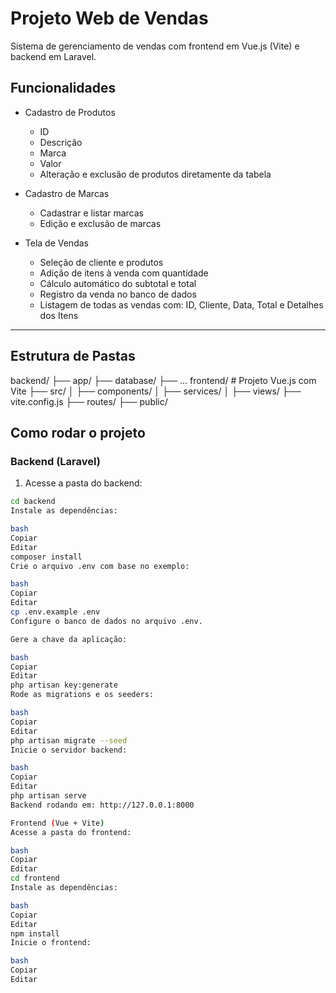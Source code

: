 # Projeto Web de Vendas

Sistema de gerenciamento de vendas com frontend em Vue.js (Vite) e backend em Laravel.

## Funcionalidades

- Cadastro de Produtos
  - ID
  - Descrição
  - Marca
  - Valor
  - Alteração e exclusão de produtos diretamente da tabela

- Cadastro de Marcas
  - Cadastrar e listar marcas
  - Edição e exclusão de marcas

- Tela de Vendas
  - Seleção de cliente e produtos
  - Adição de itens à venda com quantidade
  - Cálculo automático do subtotal e total
  - Registro da venda no banco de dados
  - Listagem de todas as vendas com: ID, Cliente, Data, Total e Detalhes dos Itens

---

## Estrutura de Pastas
backend/
├── app/
├── database/
├── ...
frontend/ # Projeto Vue.js com Vite
├── src/
│ ├── components/
│ ├── services/
│ ├── views/
├── vite.config.js
├── routes/
├── public/


## Como rodar o projeto

### Backend (Laravel)

1. Acesse a pasta do backend:

```bash
cd backend
Instale as dependências:

bash
Copiar
Editar
composer install
Crie o arquivo .env com base no exemplo:

bash
Copiar
Editar
cp .env.example .env
Configure o banco de dados no arquivo .env.

Gere a chave da aplicação:

bash
Copiar
Editar
php artisan key:generate
Rode as migrations e os seeders:

bash
Copiar
Editar
php artisan migrate --seed
Inicie o servidor backend:

bash
Copiar
Editar
php artisan serve
Backend rodando em: http://127.0.0.1:8000

Frontend (Vue + Vite)
Acesse a pasta do frontend:

bash
Copiar
Editar
cd frontend
Instale as dependências:

bash
Copiar
Editar
npm install
Inicie o frontend:

bash
Copiar
Editar
